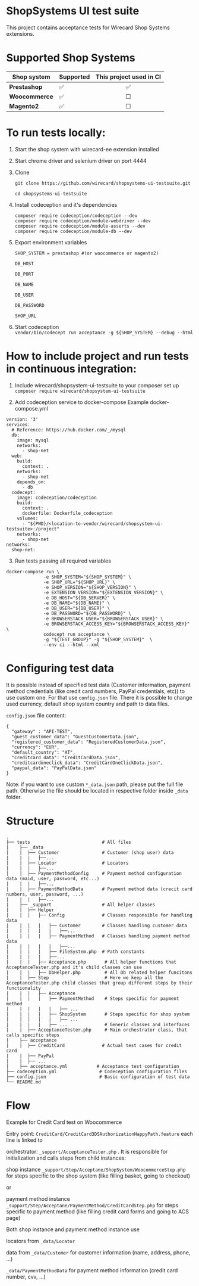 # **ShopSystems UI test suite**

This project contains acceptance tests for Wirecard Shop Systems extensions. 

Supported Shop Systems
========

|  Shop system | Supported | This project used in CI |   
|---|---|:---:|
| **Prestashop** | &#9989; | &#9989; |   
| **Woocommerce** | &#9989; | &#9744; |
| **Magento2** | &#9989; | &#9744; |


To run tests locally:
========

1. Start the shop system with wirecard-ee extension installed
2. Start chrome driver and selenium driver on port 4444
3. Clone 
    ```
    git clone https://github.com/wirecard/shopsystems-ui-testsuite.git
    
    cd shopsystems-ui-testsuite

4. Install codeception and it's dependencies 
    ```
    composer require codeception/codeception --dev 
    composer require codeception/module-webdriver --dev
    composer require codeception/module-asserts --dev
    composer require codeception/module-db --dev 

5. Export environment variables
    
    `SHOP_SYSTEM = prestashop #(or woocommerce or magento2)`
        
     `DB_HOST`
        
     `DB_PORT`
        
     `DB_NAME`
     
     `DB_USER`
             
     `DB_PASSWORD`
        
     `SHOP_URL`           

6. Start codeception   
    `vendor/bin/codecept run acceptance -g ${SHOP_SYSTEM} --debug --html`

How to include project and run tests in continuous integration:
========
1. Include wirecard/shopsystem-ui-testsuite to your composer set up
`composer require wirecard/shopsystem-ui-testsuite` 

2. Add codeception service to docker-compose 
Example docker-compose.yml
```
version: '3'
services:
  # Reference: https://hub.docker.com/_/mysql
  db:
    image: mysql
    networks:
      - shop-net
  web:
    build:
      context: .
    networks:
      - shop-net
    depends_on:
      - db
  codecept:
    image: codeception/codeception
    build:
      context: .
      dockerfile: Dockerfile_codeception
    volumes:
      - "${PWD}/<location-to-vendor/wirecard/shopsystem-ui-testsuite>:/project"
    networks:
      - shop-net
networks:
  shop-net:
```
3. Run tests passing all required variables
```
docker-compose run \
              -e SHOP_SYSTEM="${SHOP_SYSTEM}" \
              -e SHOP_URL="${SHOP_URL}" \
              -e SHOP_VERSION="${SHOP_VERSION}" \
              -e EXTENSION_VERSION="${EXTENSION_VERSION}" \
              -e DB_HOST="${DB_SERVER}" \
              -e DB_NAME="${DB_NAME}" \
              -e DB_USER="${DB_USER}" \
              -e DB_PASSWORD="${DB_PASSWORD}" \
              -e BROWSERSTACK_USER="${BROWSERSTACK_USER}" \
              -e BROWSERSTACK_ACCESS_KEY="${BROWSERSTACK_ACCESS_KEY}" \
              codecept run acceptance \
              -g "${TEST_GROUP}" -g "${SHOP_SYSTEM}"  \
              --env ci --html --xml
```

Configuring test data
=====
It is possible instead of specified test data (Customer information, payment method credentials (like credit card numbers, PayPal credentials, etc)) to use custom one.
For that use `config.json` file. There it is possible to change used currency, default shop system country and path to data files.

`config.json` file content:
`````
{
  "gateway" : "API-TEST",
  "guest_customer_data": "GuestCustomerData.json",
  "registered_customer_data": "RegisteredCustomerData.json",
  "currency": "EUR",
  "default_country": "AT",
  "creditcard_data": "CreditCardData.json",
  "creditcardoneclick_data": "CreditCardOneClickData.json",
  "paypal_data": "PayPalData.json"
}
`````
Note: if you want to use custom `*_data.json` path, please put the full file path. Otherwise the file should be located in respective folder inside `_data` folder.


Structure
=====


    .
    ├── tests                           # All files
    |    ├── _data       
    |    |  ├── Customer                # Customer (shop user) data
    |    |  |   ├──...      
    |    |  ├── Locator                 # Locators     
    |    |  |   ├──...       
    |    |  ├── PaymentMethodConfig     # Payment method configuration data (maid, user, password, etc...) 
    |    |  |   ├──... 
    |    |  ├── PaymentMethodData       # Payment method data (crecit card numbers, user, password, ...)
    |    |  |   ├──... 
    |    ├── _support                   # All helper classes 
    |    |  ├── Helper                  
    |    |  |   ├── Config              # Classes responsible for handling data
    |    |  |   |   ├── Customer        # Classes handling customer data
    |    |  |   |   |   ├──...   
    |    |  |   |   ├── PaymentMethod   # Classes handling payment method data
    |    |  |   |   |   ├──...
    |    |  |   |   ├── FileSystem.php  # Path constants
    |    |  |   |   ├──... 
    |    |  |   ├── Acceptance.php       # All helper functions that AcceptanceTester.php and it's child classes can use
    |    |  |   ├── DbHelper.php         # All Db related helper funcitons
    |    |  ├── Step                     # Here we keep all the AcceptanceTester.php child classes that group different steps by their functionality
    |    |  |   ├── Acceptance           
    |    |  |   |   ├── PaymentMethod    # Steps specific for payment method       
    |    |  |   |   |   ├── ...           
    |    |  |   |   ├── ShopSystem       # Steps specific for shop system       
    |    |  |   |   |   ├── ...         
    |    |  |   |   ├── ...              # Generic classes and interfaces
    |    |  ├── AcceptanceTester.php     # Main orchestrator class, that calls specific steps
    |    ├── acceptance  
    |    |  ├── CreditCard              # Actual test cases for credit card
    |    |  ├── PayPal
    |    |  ├── ...  
    |    ├── acceptance.yml           # Acceptance test configuration         
    ├── codeception.yml                # Codeception configuration files
    ├── config.json                    # Basic configuration of test data
    └── README.md

Flow
=====
Example for Credit Card test on Woocommerce

Entry point: `CreditCard/CreditCard3DSAuthorizationHappyPath.feature`  each line is linked to 

orchestrator: `_support/AcceptanceTester.php`  . It is responsible for initialization 
and calls steps from child instances: 

shop instance `_support/Step/Acceptane/ShopSystem/WoocommerceStep.php` for steps specific to the shop system (like filling basket, going to checkout)

or 

payment method instance `_support/Step/Acceptane/PaymentMethod/CreditCardStep.php` for steps specific to payment method (like filling credit card forms and going to ACS page)


Both shop instance and payment method instance use 

locators from `_data/Locator`

data from `_data/Customer` for customer information (name, address, phone, ...)

`_data/PaymentMethodData`  for payment method information (credit card number, cvv, ...)
